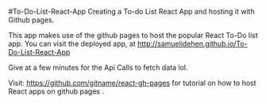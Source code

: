 #To-Do-List-React-App
Creating a To-do List React App and hosting it with Github pages.

This app makes use of the github pages to host the popular React To-Do list app. You can visit the deployed app, at http://samuelidehen.github.io/To-Do-List-React-App

Give at a few minutes for the Api Calls to fetch data lol.

Visit: https://github.com/gitname/react-gh-pages for tutorial on how to host React apps on github pages .
